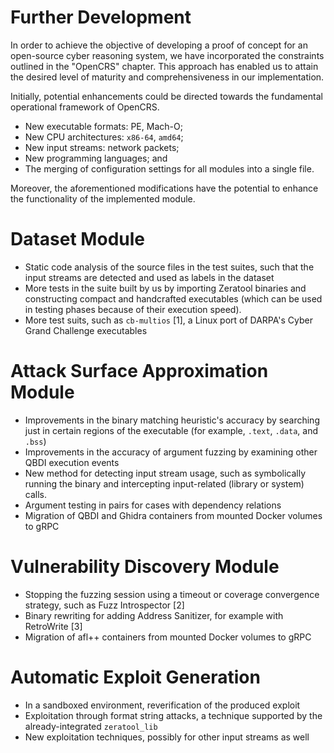 # Further Development

In order to achieve the objective of developing a proof of concept for an open-source cyber reasoning system, we have incorporated the constraints outlined in the "OpenCRS" chapter. This approach has enabled us to attain the desired level of maturity and comprehensiveness in our implementation.

Initially, potential enhancements could be directed towards the fundamental operational framework of OpenCRS.

- New executable formats: PE, Mach-O;
- New CPU architectures: `x86-64`, `amd64`;
- New input streams: network packets;
- New programming languages; and
- The merging of configuration settings for all modules into a single file.

Moreover, the aforementioned modifications have the potential to enhance the functionality of the implemented module.

# Dataset Module

- Static code analysis of the source files in the test suites, such that the input streams are detected and used as labels in the dataset
- More tests in the suite built by us by importing Zeratool binaries and constructing compact and handcrafted executables (which can be used in testing phases because of their execution speed).
- More test suits, such as `cb-multios` [1], a Linux port of DARPA's Cyber Grand Challenge executables

# Attack Surface Approximation Module

- Improvements in the binary matching heuristic's accuracy by searching just in certain regions of the executable (for example, `.text`, `.data`, and `.bss`)
- Improvements in the accuracy of argument fuzzing by examining other QBDI execution events
- New method for detecting input stream usage, such as symbolically running the binary and intercepting input-related (library or system) calls.
- Argument testing in pairs for cases with dependency relations
- Migration of QBDI and Ghidra containers from mounted Docker volumes to gRPC

# Vulnerability Discovery Module

- Stopping the fuzzing session using a timeout or coverage convergence strategy, such as Fuzz Introspector [2]
- Binary rewriting for adding Address Sanitizer, for example with RetroWrite [3]
- Migration of afl++ containers from mounted Docker volumes to gRPC

# Automatic Exploit Generation

- In a sandboxed environment, reverification of the produced exploit
- Exploitation through format string attacks, a technique supported by the already-integrated `zeratool_lib`
- New exploitation techniques, possibly for other input streams as well
